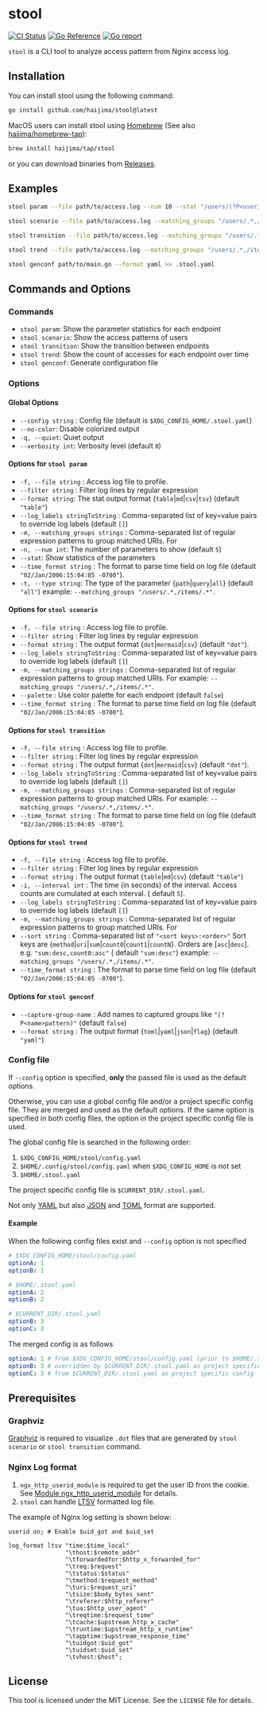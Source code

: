 # stool

[![CI Status](https://github.com/haijima/stool/workflows/CI/badge.svg?branch=main)](https://github.com/haijima/stool/actions)
[![Go Reference](https://pkg.go.dev/badge/github.com/haijima/stool.svg)](https://pkg.go.dev/github.com/haijima/stool)
[![Go report](https://goreportcard.com/badge/github.com/haijima/stool)](https://goreportcard.com/report/github.com/haijima/stool)

`stool` is a CLI tool to analyze access pattern from Nginx access log.

## Installation

You can install stool using the following command:

``` sh
go install github.com/haijima/stool@latest
```

MacOS users can install stool using [Homebrew](https://brew.sh/) (See also [haijima/homebrew-tap](http://github.com/haijima/homebrew-tap)):

``` sh
brew install haijima/tap/stool
```

or you can download binaries from [Releases](https://github.com/haijima/stool/releases).


## Examples

``` sh
stool param --file path/to/access.log --num 10 --stat "/users/(?P<userId>[^/]+)$"

stool scenario --file path/to/access.log --matching_groups "/users/.*,/items/.*" --format dot | dot -T svg -o scenario.svg && open scenario.svg

stool transition --file path/to/access.log --matching_groups "/users/.*,/items/.*" --format dot | dot -T svg -o transition.svg && open transition.svg

stool trend --file path/to/access.log --matching_groups "/users/.*,/items/.*" --interval 10

stool genconf path/to/main.go --format yaml >> .stool.yaml
```

## Commands and Options

### Commands

- `stool param`: Show the parameter statistics for each endpoint
- `stool scenario`: Show the access patterns of users
- `stool transition`: Show the transition between endpoints
- `stool trend`: Show the count of accesses for each endpoint over time
- `stool genconf`: Generate configuration file

### Options

#### Global Options

- `--config string` : Config file (default is `$XDG_CONFIG_HOME/.stool.yaml`)
- `--no-color`: Disable colorized output
- `-q, --quiet`: Quiet output
- `--verbosity int`: Verbosity level (default `0`)

#### Options for `stool param`

- `-f, --file string` : Access log file to profile.
- `--filter string` : Filter log lines by regular expression
- `--format string`: The stat output format {`table`|`md`|`csv`|`tsv`} (default `"table"`)
- `--log_labels stringToString` : Comma-separated list of key=value pairs to override log labels (default `[]`)
- `-m, --matching_groups strings` : Comma-separated list of regular expression patterns to group matched URIs. For
- `-n, --num int`: The number of parameters to show (default `5`)
- `--stat`: Show statistics of the parameters
- `--time_format string` : The format to parse time field on log file (default `"02/Jan/2006:15:04:05 -0700"`).
- `-t, --type string`: The type of the parameter {`path`|`query`|`all`} (default `"all"`)
  example: `--matching_groups "/users/.*,/items/.*"`.

#### Options for `stool scenario`

- `-f, --file string` : Access log file to profile.
- `--filter string` : Filter log lines by regular expression
- `--format string` : The output format {`dot`|`mermaid`|`csv`} (default `"dot"`).
- `--log_labels stringToString` : Comma-separated list of key=value pairs to override log labels (default `[]`)
- `-m, --matching_groups strings` : Comma-separated list of regular expression patterns to group matched URIs. For
  example: `--matching_groups "/users/.*,/items/.*"`.
- `--palette` : Use color palette for each endpoint (default `false`)
- `--time_format string` : The format to parse time field on log file (default `"02/Jan/2006:15:04:05 -0700"`).

#### Options for `stool transition`

- `-f, --file string` : Access log file to profile.
- `--filter string` : Filter log lines by regular expression
- `--format string` : The output format {`dot`|`mermaid`|`csv`} (default `"dot"`).
- `--log_labels stringToString` : Comma-separated list of key=value pairs to override log labels (default `[]`)
- `-m, --matching_groups strings` : Comma-separated list of regular expression patterns to group matched URIs. For
  example: `--matching_groups "/users/.*,/items/.*"`.
- `--time_format string` : The format to parse time field on log file (default `"02/Jan/2006:15:04:05 -0700"`).

#### Options for `stool trend`

- `-f, --file string` : Access log file to profile.
- `--filter string` : Filter log lines by regular expression
- `--format string` : The output format {`table`|`md`|`csv`} (default `"table"`)
- `-i, --interval int` : The time (in seconds) of the interval. Access counts are cumulated at each interval. (
  default `5`).
- `--log_labels stringToString` : Comma-separated list of key=value pairs to override log labels (default `[]`)
- `-m, --matching_groups strings` : Comma-separated list of regular expression patterns to group matched URIs. For
- `--sort string` : Comma-separated list of `"<sort keys>:<order>"` Sort keys
  are {`method`|`uri`|`sum`|`count0`|`count1`|`countN`}. Orders are [`asc`|`desc`]. e.g. `"sum:desc,count0:asc"` (
  default `"sum:desc"`)
  example: `--matching_groups "/users/.*,/items/.*"`.
- `--time_format string` : The format to parse time field on log file (default `"02/Jan/2006:15:04:05 -0700"`).

#### Options for `stool genconf`

- `--capture-group-name` : Add names to captured groups like `"(?P<name>pattern)"` (default `false`)
- `--format string` : The output format {`toml`|`yaml`|`json`|`flag`} (default `"yaml"`)

### Config file

If `--config` option is specified, **only** the passed file is used as the default options.

Otherwise, you can use a global config file and/or a project specific config file.
They are merged and used as the default options.
If the same option is specified in both config files, the option in the project specific config file is used.

The global config file is searched in the following order:

1. `$XDG_CONFIG_HOME/stool/config.yaml`
2. `$HOME/.config/stool/config.yaml` when `$XDG_CONFIG_HOME` is not set
3. `$HOME/.stool.yaml`

The project specific config file is `$CURRENT_DIR/.stool.yaml`.

Not only [YAML](https://yaml.org/) but also [JSON](https://www.json.org/json-en.html) and [TOML](https://toml.io/en/) format are supported.

#### Example

When the following config files exist and `--config` option is not specified
```yaml
# $XDG_CONFIG_HOME/stool/config.yaml
optionA: 1
optionB: 1

# $HOME/.stool.yaml
optionA: 2
optionB: 2

# $CURRENT_DIR/.stool.yaml
optionB: 3
optionC: 3
```

The merged config is as follows
```yaml
optionA: 1 # from $XDG_CONFIG_HOME/stool/config.yaml (prior to $HOME/.stool.yaml as global config) 
optionB: 3 # overridden by $CURRENT_DIR/.stool.yaml as project specific config
optionC: 3 # from $CURRENT_DIR/.stool.yaml as project specific config
```

## Prerequisites

### Graphviz

[Graphviz](https://graphviz.org/) is required to visualize `.dot` files that are generated by `stool scenario`
or `stool transition` command.

### Nginx Log format

1. `ngx_http_userid_module` is required to get the user ID from the cookie.
   See [Module ngx\_http\_userid\_module](http://nginx.org/en/docs/http/ngx_http_userid_module.html) for details.
2. `stool` can handle [LTSV](http://ltsv.org/) formatted log file.

The example of Nginx log setting is shown below:

```nginx configuration
userid on; # Enable $uid_got and $uid_set

log_format ltsv "time:$time_local"
                "\thost:$remote_addr"
                "\tforwardedfor:$http_x_forwarded_for"
                "\treq:$request"
                "\tstatus:$status"
                "\tmethod:$request_method"
                "\turi:$request_uri"
                "\tsize:$body_bytes_sent"
                "\treferer:$http_referer"
                "\tua:$http_user_agent"
                "\treqtime:$request_time"
                "\tcache:$upstream_http_x_cache"
                "\truntime:$upstream_http_x_runtime"
                "\tapptime:$upstream_response_time"
                "\tuidgot:$uid_got"
                "\tuidset:$uid_set"
                "\tvhost:$host";
```

## License

This tool is licensed under the MIT License. See the `LICENSE` file for details.
